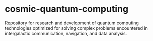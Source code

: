 # cosmic-quantum-computing
Repository for research and development of quantum computing technologies optimized for solving complex problems encountered in intergalactic communication, navigation, and data analysis.

